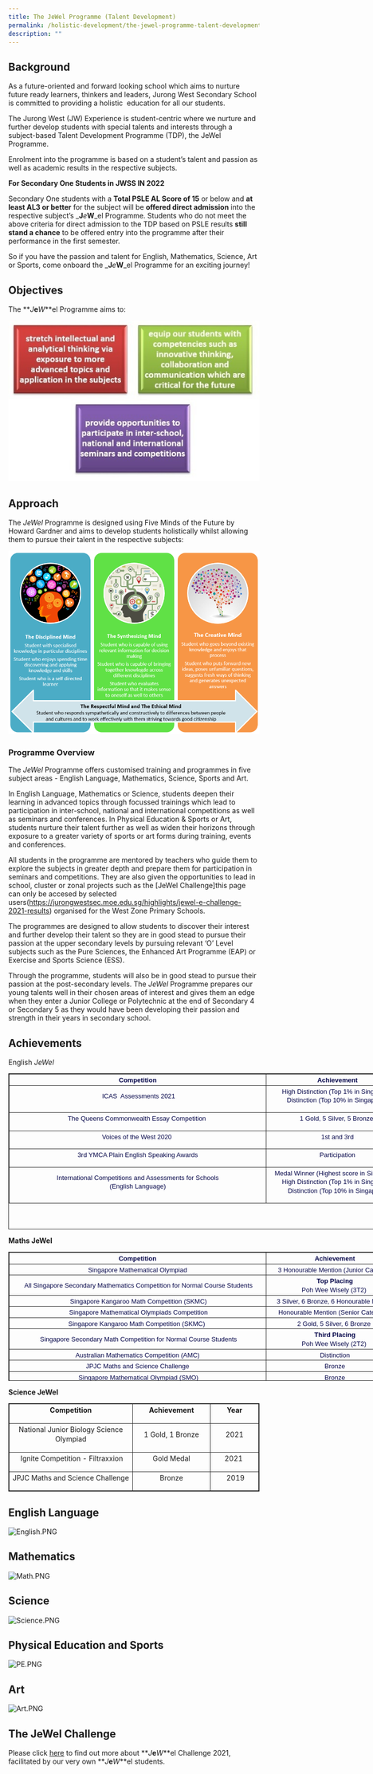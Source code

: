 ```yaml
---
title: The JeWel Programme (Talent Development)
permalink: /holistic-development/the-jewel-programme-talent-development/
description: ""
---
```

## Background


  

<p>As a future-oriented and forward looking school which aims to nurture future ready learners, thinkers and leaders, Jurong West Secondary School is committed to providing a holistic  education for all our students.</p>
<p>The Jurong West (JW) Experience is student-centric where we nurture and further develop students with special talents and interests through a subject-based Talent Development Programme (TDP), the JeWel Programme. </p>
<p>Enrolment into the programme is based on a student’s talent and passion as well as academic results in the respective subjects.</p>
<p><strong>For Secondary One Students in JWSS IN 2022</strong></p>
<p>Secondary One students with a <strong>Total PSLE AL Score of 15</strong> or below and <strong>at least AL3 or better</strong> for the subject will be <strong>offered direct admission</strong> into the respective subject’s _<strong>J</strong><em>e</em><strong>W</strong>_el Programme. Students who do not meet the above criteria for direct admission to the TDP based on PSLE results <strong>still stand a chance</strong> to be offered entry into the programme after their performance in the first semester. </p>
<p>So if you have the passion and talent for English, Mathematics, Science, Art or Sports, come onboard the _<strong>J</strong><em>e</em><strong>W</strong>_el Programme for an exciting journey!  </p>


## Objectives
The **_J_**e**_W_**el Programme aims to:  
  
![TDP2.jpg](/images/TDP2.jpg)  

## Approach


  
The *JeWel*  Programme is designed using Five Minds of the Future by Howard Gardner and aims to develop students holistically whilst allowing them to pursue their talent in the respective subjects:  
  
![TDP Respectful and Ethical Mind.PNG](/images/TDP%20Respectful%20and%20Ethical%20Mind.png) 

### Programme Overview


The *JeWel* Programme offers customised training and programmes in five subject areas - English Language, Mathematics, Science, Sports and Art.  
  

In English Language, Mathematics or Science, students deepen their learning in advanced topics through focussed trainings which lead to participation in inter-school, national and international competitions as well as seminars and conferences. In Physical Education & Sports or Art, students nurture their talent further as well as widen their horizons through exposure to a greater variety of sports or art forms during training, events and conferences. 

All students in the programme are mentored by teachers who guide them to explore the subjects in greater depth and prepare them for participation in seminars and competitions. They are also given the opportunities to lead in school, cluster or zonal projects such as the [JeWel Challenge]this page can only be accesed by selected users(https://jurongwestsec.moe.edu.sg/highlights/jewel-e-challenge-2021-results) organised for the West Zone Primary Schools. 



The programmes are designed to allow students to discover their interest and further develop their talent so they are in good stead to pursue their passion at the upper secondary levels by pursuing relevant ‘O’ Level subjects such as the Pure Sciences, the Enhanced Art Programme (EAP) or Exercise and Sports Science (ESS).

Through the programme, students will also be in good stead to pursue their passion at the post-secondary levels. The *JeWel*  Programme prepares our young talents well in their chosen areas of interest and gives them an edge when they enter a Junior College or Polytechnic at the end of Secondary 4 or Secondary 5 as they would have been developing their passion and strength in their years in secondary school. 

## Achievements
    
English *JeWel* 

<table class="ive_eobj_center iveo_table ives_tab_dark" width="0" style="margin: auto; outline: 0px; padding: 0px; clear: both; border: 1px solid rgb(42, 42, 42); border-spacing: 1px; width: 970.797px; height: 313px;"><tbody class="" style="margin: 0px; outline: 0px; padding: 0px;"><tr class="" style="margin: 0px; outline: 0px; padding: 0px;"><td width="493" class="" style="margin: 0px; outline: 0px; padding: 2px; text-align: center; border: 1px solid rgb(42, 42, 42); width: 521px;"><h3 style="margin: 0px; outline: 0px; padding: 0px; min-height: 1em; font-family: Arial; font-weight: 500; line-height: 17.6px; color: rgb(7, 8, 75); font-size: 16px;"><b class="" style="margin: 0px; outline: 0px; padding: 0px;"><span class="" style="margin: 0px; outline: 0px; padding: 0px;"><font size="2" face="arial, sans-serif" style="margin: 0px; outline: 0px; padding: 0px; line-height: 15.6px;">Competition</font></span></b></h3></td><td width="261" class="" style="margin: 0px; outline: 0px; padding: 2px; text-align: center; border: 1px solid rgb(42, 42, 42); width: 285px;"><h3 style="margin: 0px; outline: 0px; padding: 0px; min-height: 1em; font-family: Arial; font-weight: 500; line-height: 17.6px; color: rgb(7, 8, 75); font-size: 16px;"><b class="" style="margin: 0px; outline: 0px; padding: 0px;"><span class="" style="margin: 0px; outline: 0px; padding: 0px;"><font size="2" face="arial, sans-serif" style="margin: 0px; outline: 0px; padding: 0px; line-height: 15.6px;">Achievement</font></span></b></h3></td><td width="179" class="" style="margin: 0px; outline: 0px; padding: 2px; text-align: center; border: 1px solid rgb(42, 42, 42); width: 164px;"><h3 style="margin: 0px; outline: 0px; padding: 0px; min-height: 1em; font-family: Arial; font-weight: 500; line-height: 17.6px; color: rgb(7, 8, 75); font-size: 16px;"><b class="" style="margin: 0px; outline: 0px; padding: 0px;"><span class="" style="margin: 0px; outline: 0px; padding: 0px;"><font size="2" face="arial, sans-serif" style="margin: 0px; outline: 0px; padding: 0px; line-height: 15.6px;">Year</font></span></b></h3></td></tr><tr class="" style="margin: 0px; outline: 0px; padding: 0px;"><td class="" style="margin: 0px; outline: 0px; padding: 2px; text-align: center; border: 1px solid rgb(42, 42, 42);"><h3 style="margin: 0px; outline: 0px; padding: 0px; min-height: 1em; font-family: Arial; font-weight: 500; line-height: 17.6px; color: rgb(7, 8, 75); font-size: 16px;"><span class="" style="margin: 0px; outline: 0px; padding: 0px;"><font size="2" face="arial, sans-serif" style="margin: 0px; outline: 0px; padding: 0px; line-height: 15.6px;">&nbsp;ICAS&nbsp; Assessments 2021</font></span></h3><p class="" align="center" style="margin: 0px 0px 1em; outline: 0px; padding: 0px; line-height: 19.6px;"><font size="2" face="arial, sans-serif" style="margin: 0px; outline: 0px; padding: 0px; line-height: 15.6px;"><span class="" style="margin: 0px; outline: 0px; padding: 0px;"></span></font></p></td><td class="" style="margin: 0px; outline: 0px; padding: 2px; text-align: center; border: 1px solid rgb(42, 42, 42);"><h3 style="margin: 0px; outline: 0px; padding: 0px; min-height: 1em; font-family: Arial; font-weight: 500; line-height: 17.6px; color: rgb(7, 8, 75); font-size: 16px;"><span class="" style="margin: 0px; outline: 0px; padding: 0px;"><font size="2" face="arial, sans-serif" style="margin: 0px; outline: 0px; padding: 0px; line-height: 15.6px;">High Distinction (Top 1% in Singapore)<br style="margin: 0px; outline: 0px; padding: 0px;"></font></span><span class="" style="margin: 0px; outline: 0px; padding: 0px;"><font size="2" face="arial, sans-serif" style="margin: 0px; outline: 0px; padding: 0px; line-height: 15.6px;">Distinction (Top 10% in Singapore)&nbsp;</font></span></h3><p class="" align="center" style="margin: 0px 0px 1em; outline: 0px; padding: 0px; line-height: 19.6px;"><font size="2" face="arial, sans-serif" style="margin: 0px; outline: 0px; padding: 0px; line-height: 15.6px;"><span class="" style="margin: 0px; outline: 0px; padding: 0px;"></span></font></p></td><td class="" style="margin: 0px; outline: 0px; padding: 2px; text-align: center; border: 1px solid rgb(42, 42, 42);"><h3 style="margin: 0px; outline: 0px; padding: 0px; min-height: 1em; font-family: Arial; font-weight: 500; line-height: 17.6px; color: rgb(7, 8, 75); font-size: 16px;"><span class="" style="margin: 0px; outline: 0px; padding: 0px;"><font size="2" face="arial, sans-serif" style="margin: 0px; outline: 0px; padding: 0px; line-height: 15.6px;">2021</font></span></h3><p class="" align="center" style="margin: 0px 0px 1em; outline: 0px; padding: 0px; line-height: 19.6px;"><font size="2" face="arial, sans-serif" style="margin: 0px; outline: 0px; padding: 0px; line-height: 15.6px;"><span class="" style="margin: 0px; outline: 0px; padding: 0px;"></span></font></p></td></tr><tr class="" style="margin: 0px; outline: 0px; padding: 0px;"><td class="" style="margin: 0px; outline: 0px; padding: 2px; text-align: center; border: 1px solid rgb(42, 42, 42);"><h3 style="margin: 0px; outline: 0px; padding: 0px; min-height: 1em; font-family: Arial; font-weight: 500; line-height: 17.6px; color: rgb(7, 8, 75); font-size: 16px;"><span class="" style="margin: 0px; outline: 0px; padding: 0px;"><font size="2" face="arial, sans-serif" style="margin: 0px; outline: 0px; padding: 0px; line-height: 15.6px;">The Queens Commonwealth Essay Competition&nbsp;</font></span></h3><p class="" align="center" style="margin: 0px 0px 1em; outline: 0px; padding: 0px; line-height: 19.6px;"><font size="2" face="arial, sans-serif" style="margin: 0px; outline: 0px; padding: 0px; line-height: 15.6px;"><span class="" style="margin: 0px; outline: 0px; padding: 0px;"></span></font></p></td><td class="" style="margin: 0px; outline: 0px; padding: 2px; text-align: center; border: 1px solid rgb(42, 42, 42);"><h3 style="margin: 0px; outline: 0px; padding: 0px; min-height: 1em; font-family: Arial; font-weight: 500; line-height: 17.6px; color: rgb(7, 8, 75); font-size: 16px;"><span class="" style="margin: 0px; outline: 0px; padding: 0px;"><font size="2" face="arial, sans-serif" style="margin: 0px; outline: 0px; padding: 0px; line-height: 15.6px;">1 Gold, 5 Silver, 5 Bronze&nbsp;</font></span></h3><p class="" align="center" style="margin: 0px 0px 1em; outline: 0px; padding: 0px; line-height: 19.6px;"><font size="2" face="arial, sans-serif" style="margin: 0px; outline: 0px; padding: 0px; line-height: 15.6px;"><span class="" style="margin: 0px; outline: 0px; padding: 0px;"></span></font></p></td><td class="" style="margin: 0px; outline: 0px; padding: 2px; text-align: center; border: 1px solid rgb(42, 42, 42);"><h3 style="margin: 0px; outline: 0px; padding: 0px; min-height: 1em; font-family: Arial; font-weight: 500; line-height: 17.6px; color: rgb(7, 8, 75); font-size: 16px;"><span class="" style="margin: 0px; outline: 0px; padding: 0px;"><font size="2" face="arial, sans-serif" style="margin: 0px; outline: 0px; padding: 0px; line-height: 15.6px;">2021</font></span></h3><p class="" align="center" style="margin: 0px 0px 1em; outline: 0px; padding: 0px; line-height: 19.6px;"><font size="2" face="arial, sans-serif" style="margin: 0px; outline: 0px; padding: 0px; line-height: 15.6px;"><span class="" style="margin: 0px; outline: 0px; padding: 0px;"></span></font></p></td></tr><tr class="" style="margin: 0px; outline: 0px; padding: 0px;"><td class="" style="margin: 0px; outline: 0px; padding: 2px; text-align: center; border: 1px solid rgb(42, 42, 42);"><h3 style="margin: 0px; outline: 0px; padding: 0px; min-height: 1em; font-family: Arial; font-weight: 500; line-height: 17.6px; color: rgb(7, 8, 75); font-size: 16px;"><span class="" style="margin: 0px; outline: 0px; padding: 0px;"><font size="2" face="arial, sans-serif" style="margin: 0px; outline: 0px; padding: 0px; line-height: 15.6px;">Voices of the West 2020&nbsp;</font></span></h3><p class="" align="center" style="margin: 0px 0px 1em; outline: 0px; padding: 0px; line-height: 19.6px;"><font size="2" face="arial, sans-serif" style="margin: 0px; outline: 0px; padding: 0px; line-height: 15.6px;"><span class="" style="margin: 0px; outline: 0px; padding: 0px;"></span></font></p></td><td class="" style="margin: 0px; outline: 0px; padding: 2px; text-align: center; border: 1px solid rgb(42, 42, 42);"><h3 style="margin: 0px; outline: 0px; padding: 0px; min-height: 1em; font-family: Arial; font-weight: 500; line-height: 17.6px; color: rgb(7, 8, 75); font-size: 16px;"><span class="" style="margin: 0px; outline: 0px; padding: 0px;"><font size="2" face="arial, sans-serif" style="margin: 0px; outline: 0px; padding: 0px; line-height: 15.6px;">1st and 3rd</font></span></h3><p class="" align="center" style="margin: 0px 0px 1em; outline: 0px; padding: 0px; line-height: 19.6px;"><font size="2" face="arial, sans-serif" style="margin: 0px; outline: 0px; padding: 0px; line-height: 15.6px;"><span class="" style="margin: 0px; outline: 0px; padding: 0px;"></span></font></p></td><td class="" style="margin: 0px; outline: 0px; padding: 2px; text-align: center; border: 1px solid rgb(42, 42, 42);"><h3 style="margin: 0px; outline: 0px; padding: 0px; min-height: 1em; font-family: Arial; font-weight: 500; line-height: 17.6px; color: rgb(7, 8, 75); font-size: 16px;"><span class="" style="margin: 0px; outline: 0px; padding: 0px;"><font size="2" face="arial, sans-serif" style="margin: 0px; outline: 0px; padding: 0px; line-height: 15.6px;">2020</font></span></h3><p class="" align="center" style="margin: 0px 0px 1em; outline: 0px; padding: 0px; line-height: 19.6px;"><font size="2" face="arial, sans-serif" style="margin: 0px; outline: 0px; padding: 0px; line-height: 15.6px;"><span class="" style="margin: 0px; outline: 0px; padding: 0px;"></span></font></p></td></tr><tr class="" style="margin: 0px; outline: 0px; padding: 0px;"><td width="493" class="" style="margin: 0px; outline: 0px; padding: 2px; text-align: center; border: 1px solid rgb(42, 42, 42);"><h3 style="margin: 0px; outline: 0px; padding: 0px; min-height: 1em; font-family: Arial; font-weight: 500; line-height: 17.6px; color: rgb(7, 8, 75); font-size: 16px;"><span class="" style="margin: 0px; outline: 0px; padding: 0px;"><font size="2" face="arial, sans-serif" style="margin: 0px; outline: 0px; padding: 0px; line-height: 15.6px;">3rd YMCA Plain English Speaking Awards</font></span></h3><p class="" align="center" style="margin: 0px 0px 1em; outline: 0px; padding: 0px; line-height: 19.6px;"><font size="2" face="arial, sans-serif" style="margin: 0px; outline: 0px; padding: 0px; line-height: 15.6px;"><span class="" style="margin: 0px; outline: 0px; padding: 0px;"></span></font></p></td><td class="" style="margin: 0px; outline: 0px; padding: 2px; text-align: center; border: 1px solid rgb(42, 42, 42);"><h3 style="margin: 0px; outline: 0px; padding: 0px; min-height: 1em; font-family: Arial; font-weight: 500; line-height: 17.6px; color: rgb(7, 8, 75); font-size: 16px;"><span class="" style="margin: 0px; outline: 0px; padding: 0px;"><font size="2" face="arial, sans-serif" style="margin: 0px; outline: 0px; padding: 0px; line-height: 15.6px;">Participation</font></span></h3><p class="" align="center" style="margin: 0px 0px 1em; outline: 0px; padding: 0px; line-height: 19.6px;"><font size="2" face="arial, sans-serif" style="margin: 0px; outline: 0px; padding: 0px; line-height: 15.6px;"><span class="" style="margin: 0px; outline: 0px; padding: 0px;"></span></font></p></td><td class="" style="margin: 0px; outline: 0px; padding: 2px; text-align: center; border: 1px solid rgb(42, 42, 42);"><h3 style="margin: 0px; outline: 0px; padding: 0px; min-height: 1em; font-family: Arial; font-weight: 500; line-height: 17.6px; color: rgb(7, 8, 75); font-size: 16px;"><span class="" style="margin: 0px; outline: 0px; padding: 0px;"><font size="2" face="arial, sans-serif" style="margin: 0px; outline: 0px; padding: 0px; line-height: 15.6px;">2019</font></span></h3><p class="" align="center" style="margin: 0px 0px 1em; outline: 0px; padding: 0px; line-height: 19.6px;"><font size="2" face="arial, sans-serif" style="margin: 0px; outline: 0px; padding: 0px; line-height: 15.6px;"><span class="" style="margin: 0px; outline: 0px; padding: 0px;"></span></font></p></td></tr><tr class="" style="margin: 0px; outline: 0px; padding: 0px;"><td width="493" class="" style="margin: 0px; outline: 0px; padding: 2px; text-align: center; border: 1px solid rgb(42, 42, 42);"><h3 style="margin: 0px; outline: 0px; padding: 0px; min-height: 1em; font-family: Arial; font-weight: 500; line-height: 17.6px; color: rgb(7, 8, 75); font-size: 16px;"><span class="" style="margin: 0px; outline: 0px; padding: 0px;"><font size="2" face="arial, sans-serif" style="margin: 0px; outline: 0px; padding: 0px; line-height: 15.6px;">International Competitions and Assessments for Schools<br style="margin: 0px; outline: 0px; padding: 0px;"></font></span><span class="" style="margin: 0px; outline: 0px; padding: 0px;"><font size="2" face="arial, sans-serif" style="margin: 0px; outline: 0px; padding: 0px; line-height: 15.6px;">(English Language)</font></span></h3><p class="" align="center" style="margin: 0px 0px 1em; outline: 0px; padding: 0px; line-height: 19.6px;"><font size="2" face="arial, sans-serif" style="margin: 0px; outline: 0px; padding: 0px; line-height: 15.6px;"><span class="" style="margin: 0px; outline: 0px; padding: 0px;"></span></font></p></td><td class="" style="margin: 0px; outline: 0px; padding: 2px; text-align: center; border: 1px solid rgb(42, 42, 42);"><h3 style="margin: 0px; outline: 0px; padding: 0px; min-height: 1em; font-family: Arial; font-weight: 500; line-height: 17.6px; color: rgb(7, 8, 75); font-size: 16px;"><span class="" style="margin: 0px; outline: 0px; padding: 0px;"><font size="2" face="arial, sans-serif" style="margin: 0px; outline: 0px; padding: 0px; line-height: 15.6px;">Medal Winner (Highest score in Singapore)&nbsp;<br style="margin: 0px; outline: 0px; padding: 0px;"></font></span><font size="2" face="arial, sans-serif" style="margin: 0px; outline: 0px; padding: 0px; line-height: 15.6px;"><span class="" style="margin: 0px; outline: 0px; padding: 0px;">High Distinction (Top 1% in Singapore)<br style="margin: 0px; outline: 0px; padding: 0px;"></span></font><font size="2" face="arial, sans-serif" style="margin: 0px; outline: 0px; padding: 0px; line-height: 15.6px;"><span class="" style="margin: 0px; outline: 0px; padding: 0px;">Distinction (Top 10% in Singapore)</span></font></h3><p class="" align="center" style="margin: 0px 0px 1em; outline: 0px; padding: 0px; line-height: 19.6px;"><font size="2" face="arial, sans-serif" style="margin: 0px; outline: 0px; padding: 0px; line-height: 15.6px;"><span class="" style="margin: 0px; outline: 0px; padding: 0px;"></span></font></p></td><td class="" style="margin: 0px; outline: 0px; padding: 2px; text-align: center; border: 1px solid rgb(42, 42, 42);"><h3 style="margin: 0px; outline: 0px; padding: 0px; min-height: 1em; font-family: Arial; font-weight: 500; line-height: 17.6px; color: rgb(7, 8, 75); font-size: 16px;"><span class="" style="margin: 0px; outline: 0px; padding: 0px;"><font size="2" face="arial, sans-serif" style="margin: 0px; outline: 0px; padding: 0px; line-height: 15.6px;">2019</font></span></h3><p class="" align="center" style="margin: 0px 0px 1em; outline: 0px; padding: 0px; line-height: 19.6px;"><span class="" style="margin: 0px; outline: 0px; padding: 0px;"></span></p></td></tr></tbody></table>

  
  
  
  

**Maths JeWel**

<table class="ive_eobj_center iveo_table ives_tab_dark" width="0" style="margin: auto; outline: 0px; padding: 0px; clear: both; border: 1px solid rgb(42, 42, 42); border-spacing: 1px; width: 960px; height: 259px;"><tbody class="" style="margin: 0px; outline: 0px; padding: 0px;"><tr class="" style="margin: 0px; outline: 0px; padding: 0px;"><td width="514" class="" style="margin: 0px; outline: 0px; padding: 2px; text-align: center; border: 1px solid rgb(42, 42, 42); width: 518px;"><h3 style="margin: 0px; outline: 0px; padding: 0px; min-height: 1em; font-family: Arial; font-weight: 500; line-height: 17.6px; color: rgb(7, 8, 75); font-size: 16px;"><font size="2" face="arial, sans-serif" style="margin: 0px; outline: 0px; padding: 0px; line-height: 15.6px;"><b class="" style="margin: 0px; outline: 0px; padding: 0px;"><span class="" style="margin: 0px; outline: 0px; padding: 0px;">Competition</span></b></font></h3></td><td width="270" class="" style="margin: 0px; outline: 0px; padding: 2px; text-align: center; border: 1px solid rgb(42, 42, 42); width: 275px;"><h3 style="margin: 0px; outline: 0px; padding: 0px; min-height: 1em; font-family: Arial; font-weight: 500; line-height: 17.6px; color: rgb(7, 8, 75); font-size: 16px;"><font size="2" face="arial, sans-serif" style="margin: 0px; outline: 0px; padding: 0px; line-height: 15.6px;"><b class="" style="margin: 0px; outline: 0px; padding: 0px;"><span class="" style="margin: 0px; outline: 0px; padding: 0px;">Achievement</span></b></font></h3></td><td width="157" class="" style="margin: 0px; outline: 0px; padding: 2px; text-align: center; border: 1px solid rgb(42, 42, 42); width: 162px;"><h3 style="margin: 0px; outline: 0px; padding: 0px; min-height: 1em; font-family: Arial; font-weight: 500; line-height: 17.6px; color: rgb(7, 8, 75); font-size: 16px;"><font size="2" face="arial, sans-serif" style="margin: 0px; outline: 0px; padding: 0px; line-height: 15.6px;"><b class="" style="margin: 0px; outline: 0px; padding: 0px;"><span class="" style="margin: 0px; outline: 0px; padding: 0px;">Year</span></b></font></h3></td></tr><tr class="" style="margin: 0px; outline: 0px; padding: 0px;"><td class="" style="margin: 0px; outline: 0px; padding: 2px; text-align: center; border: 1px solid rgb(42, 42, 42);"><h3 style="margin: 0px; outline: 0px; padding: 0px; min-height: 1em; font-family: Arial; font-weight: 500; line-height: 17.6px; color: rgb(7, 8, 75); font-size: 16px;"><font size="2" face="arial, sans-serif" style="margin: 0px; outline: 0px; padding: 0px; line-height: 15.6px;"><span class="" style="margin: 0px; outline: 0px; padding: 0px;">Singapore Mathematical Olympiad</span></font></h3></td><td class="" style="margin: 0px; outline: 0px; padding: 2px; text-align: center; border: 1px solid rgb(42, 42, 42);"><h3 style="margin: 0px; outline: 0px; padding: 0px; min-height: 1em; font-family: Arial; font-weight: 500; line-height: 17.6px; color: rgb(7, 8, 75); font-size: 16px;"><font size="2" face="arial, sans-serif" style="margin: 0px; outline: 0px; padding: 0px; line-height: 15.6px;"><span class="" style="margin: 0px; outline: 0px; padding: 0px;">&nbsp;3 Honourable Mention (Junior Category)</span></font></h3></td><td class="" style="margin: 0px; outline: 0px; padding: 2px; text-align: center; border: 1px solid rgb(42, 42, 42);"><h3 style="margin: 0px; outline: 0px; padding: 0px; min-height: 1em; font-family: Arial; font-weight: 500; line-height: 17.6px; color: rgb(7, 8, 75); font-size: 16px;"><font size="2" face="arial, sans-serif" style="margin: 0px; outline: 0px; padding: 0px; line-height: 15.6px;"><span class="" style="margin: 0px; outline: 0px; padding: 0px;">2021</span></font></h3></td></tr><tr class="" style="margin: 0px; outline: 0px; padding: 0px;"><td class="" style="margin: 0px; outline: 0px; padding: 2px; text-align: center; border: 1px solid rgb(42, 42, 42);"><h3 style="margin: 0px; outline: 0px; padding: 0px; min-height: 1em; font-family: Arial; font-weight: 500; line-height: 17.6px; color: rgb(7, 8, 75); font-size: 16px;"><font size="2" face="arial, sans-serif" style="margin: 0px; outline: 0px; padding: 0px; line-height: 15.6px;"><span class="" style="margin: 0px; outline: 0px; padding: 0px;">&nbsp;All Singapore Secondary Mathematics Competition for Normal Course Students</span></font></h3></td><td class="" style="margin: 0px; outline: 0px; padding: 2px; text-align: center; border: 1px solid rgb(42, 42, 42);"><h3 style="margin: 0px; outline: 0px; padding: 0px; min-height: 1em; font-family: Arial; font-weight: 500; line-height: 17.6px; color: rgb(7, 8, 75); font-size: 16px;"><font size="2" face="arial, sans-serif" style="margin: 0px; outline: 0px; padding: 0px; line-height: 15.6px;"><b class="" style="margin: 0px; outline: 0px; padding: 0px;"><span class="" style="margin: 0px; outline: 0px; padding: 0px;">Top Placing<br style="margin: 0px; outline: 0px; padding: 0px;"></span></b></font><font size="2" face="arial, sans-serif" style="margin: 0px; outline: 0px; padding: 0px; line-height: 15.6px;"><span class="" style="margin: 0px; outline: 0px; padding: 0px;">Poh Wee Wisely (3T2)&nbsp;</span></font></h3></td><td class="" style="margin: 0px; outline: 0px; padding: 2px; text-align: center; border: 1px solid rgb(42, 42, 42);"><h3 style="margin: 0px; outline: 0px; padding: 0px; min-height: 1em; font-family: Arial; font-weight: 500; line-height: 17.6px; color: rgb(7, 8, 75); font-size: 16px;"><font size="2" face="arial, sans-serif" style="margin: 0px; outline: 0px; padding: 0px; line-height: 15.6px;"><span class="" style="margin: 0px; outline: 0px; padding: 0px;">2021</span></font></h3></td></tr><tr class="" style="margin: 0px; outline: 0px; padding: 0px;"><td class="" style="margin: 0px; outline: 0px; padding: 2px; text-align: center; border: 1px solid rgb(42, 42, 42);"><h3 style="margin: 0px; outline: 0px; padding: 0px; min-height: 1em; font-family: Arial; font-weight: 500; line-height: 17.6px; color: rgb(7, 8, 75); font-size: 16px;"><font size="2" face="arial, sans-serif" style="margin: 0px; outline: 0px; padding: 0px; line-height: 15.6px;"><span class="" style="margin: 0px; outline: 0px; padding: 0px;">&nbsp;Singapore Kangaroo Math Competition (SKMC)</span></font></h3></td><td class="" style="margin: 0px; outline: 0px; padding: 2px; text-align: center; border: 1px solid rgb(42, 42, 42);"><h3 style="margin: 0px; outline: 0px; padding: 0px; min-height: 1em; font-family: Arial; font-weight: 500; line-height: 17.6px; color: rgb(7, 8, 75); font-size: 16px;"><font size="2" face="arial, sans-serif" style="margin: 0px; outline: 0px; padding: 0px; line-height: 15.6px;"><span class="" style="margin: 0px; outline: 0px; padding: 0px;">&nbsp;3 Silver, 6 Bronze, 6 Honourable Mention</span></font></h3></td><td class="" style="margin: 0px; outline: 0px; padding: 2px; text-align: center; border: 1px solid rgb(42, 42, 42);"><h3 style="margin: 0px; outline: 0px; padding: 0px; min-height: 1em; font-family: Arial; font-weight: 500; line-height: 17.6px; color: rgb(7, 8, 75); font-size: 16px;"><font size="2" face="arial, sans-serif" style="margin: 0px; outline: 0px; padding: 0px; line-height: 15.6px;"><span class="" style="margin: 0px; outline: 0px; padding: 0px;">2021</span></font></h3></td></tr><tr class="" style="margin: 0px; outline: 0px; padding: 0px;"><td class="" style="margin: 0px; outline: 0px; padding: 2px; text-align: center; border: 1px solid rgb(42, 42, 42);"><h3 style="margin: 0px; outline: 0px; padding: 0px; min-height: 1em; font-family: Arial; font-weight: 500; line-height: 17.6px; color: rgb(7, 8, 75); font-size: 16px;"><font size="2" face="arial, sans-serif" style="margin: 0px; outline: 0px; padding: 0px; line-height: 15.6px;"><span class="" style="margin: 0px; outline: 0px; padding: 0px;">&nbsp;Singapore Mathematical Olympiads Competition</span></font></h3></td><td class="" style="margin: 0px; outline: 0px; padding: 2px; text-align: center; border: 1px solid rgb(42, 42, 42);"><h3 style="margin: 0px; outline: 0px; padding: 0px; min-height: 1em; font-family: Arial; font-weight: 500; line-height: 17.6px; color: rgb(7, 8, 75); font-size: 16px;"><font size="2" face="arial, sans-serif" style="margin: 0px; outline: 0px; padding: 0px; line-height: 15.6px;"><span class="" style="margin: 0px; outline: 0px; padding: 0px;">Honourable Mention (Senior Category)&nbsp;</span></font></h3></td><td class="" style="margin: 0px; outline: 0px; padding: 2px; text-align: center; border: 1px solid rgb(42, 42, 42);"><h3 style="margin: 0px; outline: 0px; padding: 0px; min-height: 1em; font-family: Arial; font-weight: 500; line-height: 17.6px; color: rgb(7, 8, 75); font-size: 16px;"><font size="2" face="arial, sans-serif" style="margin: 0px; outline: 0px; padding: 0px; line-height: 15.6px;"><span class="" style="margin: 0px; outline: 0px; padding: 0px;">2020</span></font></h3></td></tr><tr class="" style="margin: 0px; outline: 0px; padding: 0px;"><td class="" style="margin: 0px; outline: 0px; padding: 2px; text-align: center; border: 1px solid rgb(42, 42, 42);"><h3 style="margin: 0px; outline: 0px; padding: 0px; min-height: 1em; font-family: Arial; font-weight: 500; line-height: 17.6px; color: rgb(7, 8, 75); font-size: 16px;"><font size="2" face="arial, sans-serif" style="margin: 0px; outline: 0px; padding: 0px; line-height: 15.6px;"><span class="" style="margin: 0px; outline: 0px; padding: 0px;">Singapore Kangaroo Math Competition (SKMC)&nbsp;</span></font></h3></td><td class="" style="margin: 0px; outline: 0px; padding: 2px; text-align: center; border: 1px solid rgb(42, 42, 42);"><h3 style="margin: 0px; outline: 0px; padding: 0px; min-height: 1em; font-family: Arial; font-weight: 500; line-height: 17.6px; color: rgb(7, 8, 75); font-size: 16px;"><font size="2" face="arial, sans-serif" style="margin: 0px; outline: 0px; padding: 0px; line-height: 15.6px;"><span class="" style="margin: 0px; outline: 0px; padding: 0px;">2 Gold, 5 Silver, 6 Bronze&nbsp;</span></font></h3></td><td class="" style="margin: 0px; outline: 0px; padding: 2px; text-align: center; border: 1px solid rgb(42, 42, 42);"><h3 style="margin: 0px; outline: 0px; padding: 0px; min-height: 1em; font-family: Arial; font-weight: 500; line-height: 17.6px; color: rgb(7, 8, 75); font-size: 16px;"><font size="2" face="arial, sans-serif" style="margin: 0px; outline: 0px; padding: 0px; line-height: 15.6px;"><span class="" style="margin: 0px; outline: 0px; padding: 0px;">2020</span></font></h3></td></tr><tr class="" style="margin: 0px; outline: 0px; padding: 0px;"><td class="" style="margin: 0px; outline: 0px; padding: 2px; text-align: center; border: 1px solid rgb(42, 42, 42);"><h3 style="margin: 0px; outline: 0px; padding: 0px; min-height: 1em; font-family: Arial; font-weight: 500; line-height: 17.6px; color: rgb(7, 8, 75); font-size: 16px;"><font size="2" face="arial, sans-serif" style="margin: 0px; outline: 0px; padding: 0px; line-height: 15.6px;"><span class="" style="margin: 0px; outline: 0px; padding: 0px;">&nbsp;Singapore Secondary Math Competition for Normal Course Students</span></font></h3></td><td class="" style="margin: 0px; outline: 0px; padding: 2px; text-align: center; border: 1px solid rgb(42, 42, 42);"><h3 style="margin: 0px; outline: 0px; padding: 0px; min-height: 1em; font-family: Arial; font-weight: 500; line-height: 17.6px; color: rgb(7, 8, 75); font-size: 16px;"><font size="2" face="arial, sans-serif" style="margin: 0px; outline: 0px; padding: 0px; line-height: 15.6px;"><b class="" style="margin: 0px; outline: 0px; padding: 0px;"><span class="" style="margin: 0px; outline: 0px; padding: 0px;">Third Placing<br style="margin: 0px; outline: 0px; padding: 0px;"></span></b></font><font size="2" face="arial, sans-serif" style="margin: 0px; outline: 0px; padding: 0px; line-height: 15.6px;"><span class="" style="margin: 0px; outline: 0px; padding: 0px;">Poh Wee Wisely (2T2)&nbsp;</span></font></h3></td><td class="" style="margin: 0px; outline: 0px; padding: 2px; text-align: center; border: 1px solid rgb(42, 42, 42);"><h3 style="margin: 0px; outline: 0px; padding: 0px; min-height: 1em; font-family: Arial; font-weight: 500; line-height: 17.6px; color: rgb(7, 8, 75); font-size: 16px;"><font size="2" face="arial, sans-serif" style="margin: 0px; outline: 0px; padding: 0px; line-height: 15.6px;"><span class="" style="margin: 0px; outline: 0px; padding: 0px;">2020</span></font></h3></td></tr><tr class="" style="margin: 0px; outline: 0px; padding: 0px;"><td width="514" class="" style="margin: 0px; outline: 0px; padding: 2px; text-align: center; border: 1px solid rgb(42, 42, 42);"><h3 style="margin: 0px; outline: 0px; padding: 0px; min-height: 1em; font-family: Arial; font-weight: 500; line-height: 17.6px; color: rgb(7, 8, 75); font-size: 16px;"><font size="2" face="arial, sans-serif" style="margin: 0px; outline: 0px; padding: 0px; line-height: 15.6px;"><span class="" style="margin: 0px; outline: 0px; padding: 0px;">Australian Mathematics Competition (AMC)</span></font></h3></td><td class="" style="margin: 0px; outline: 0px; padding: 2px; text-align: center; border: 1px solid rgb(42, 42, 42);"><h3 style="margin: 0px; outline: 0px; padding: 0px; min-height: 1em; font-family: Arial; font-weight: 500; line-height: 17.6px; color: rgb(7, 8, 75); font-size: 16px;"><font size="2" face="arial, sans-serif" style="margin: 0px; outline: 0px; padding: 0px; line-height: 15.6px;"><span class="" style="margin: 0px; outline: 0px; padding: 0px;">Distinction</span></font></h3></td><td class="" style="margin: 0px; outline: 0px; padding: 2px; text-align: center; border: 1px solid rgb(42, 42, 42);"><h3 style="margin: 0px; outline: 0px; padding: 0px; min-height: 1em; font-family: Arial; font-weight: 500; line-height: 17.6px; color: rgb(7, 8, 75); font-size: 16px;"><font size="2" face="arial, sans-serif" style="margin: 0px; outline: 0px; padding: 0px; line-height: 15.6px;"><span class="" style="margin: 0px; outline: 0px; padding: 0px;">2019</span></font></h3></td></tr><tr class="" style="margin: 0px; outline: 0px; padding: 0px;"><td width="514" class="" style="margin: 0px; outline: 0px; padding: 2px; text-align: center; border: 1px solid rgb(42, 42, 42);"><h3 style="margin: 0px; outline: 0px; padding: 0px; min-height: 1em; font-family: Arial; font-weight: 500; line-height: 17.6px; color: rgb(7, 8, 75); font-size: 16px;"><font size="2" face="arial, sans-serif" style="margin: 0px; outline: 0px; padding: 0px; line-height: 15.6px;"><span class="" style="margin: 0px; outline: 0px; padding: 0px;">JPJC Maths and Science Challenge</span></font></h3></td><td class="" style="margin: 0px; outline: 0px; padding: 2px; text-align: center; border: 1px solid rgb(42, 42, 42);"><h3 style="margin: 0px; outline: 0px; padding: 0px; min-height: 1em; font-family: Arial; font-weight: 500; line-height: 17.6px; color: rgb(7, 8, 75); font-size: 16px;"><font size="2" face="arial, sans-serif" style="margin: 0px; outline: 0px; padding: 0px; line-height: 15.6px;"><span class="" style="margin: 0px; outline: 0px; padding: 0px;">Bronze</span></font></h3></td><td class="" style="margin: 0px; outline: 0px; padding: 2px; text-align: center; border: 1px solid rgb(42, 42, 42);"><h3 style="margin: 0px; outline: 0px; padding: 0px; min-height: 1em; font-family: Arial; font-weight: 500; line-height: 17.6px; color: rgb(7, 8, 75); font-size: 16px;"><font size="2" face="arial, sans-serif" style="margin: 0px; outline: 0px; padding: 0px; line-height: 15.6px;"><span class="" style="margin: 0px; outline: 0px; padding: 0px;">2019</span></font></h3></td></tr><tr class="" style="margin: 0px; outline: 0px; padding: 0px;"><td class="" style="margin: 0px; outline: 0px; padding: 2px; text-align: center; border: 1px solid rgb(42, 42, 42);"><h3 style="margin: 0px; outline: 0px; padding: 0px; min-height: 1em; font-family: Arial; font-weight: 500; line-height: 17.6px; color: rgb(7, 8, 75); font-size: 16px;"><font size="2" face="arial, sans-serif" style="margin: 0px; outline: 0px; padding: 0px; line-height: 15.6px;"><span class="" style="margin: 0px; outline: 0px; padding: 0px;">&nbsp;Singapore Mathematical Olympiad&nbsp;(SMO)</span></font></h3></td><td class="" style="margin: 0px; outline: 0px; padding: 2px; text-align: center; border: 1px solid rgb(42, 42, 42);"><h3 style="margin: 0px; outline: 0px; padding: 0px; min-height: 1em; font-family: Arial; font-weight: 500; line-height: 17.6px; color: rgb(7, 8, 75); font-size: 16px;"><font size="2" face="arial, sans-serif" style="margin: 0px; outline: 0px; padding: 0px; line-height: 15.6px;"><span class="" style="margin: 0px; outline: 0px; padding: 0px;">Bronze</span></font></h3></td><td class="" style="margin: 0px; outline: 0px; padding: 2px; text-align: center; border: 1px solid rgb(42, 42, 42);"><h3 style="margin: 0px; outline: 0px; padding: 0px; min-height: 1em; font-family: Arial; font-weight: 500; line-height: 17.6px; color: rgb(7, 8, 75); font-size: 16px;"><font size="2" face="arial, sans-serif" style="margin: 0px; outline: 0px; padding: 0px; line-height: 15.6px;"><span class="" style="margin: 0px; outline: 0px; padding: 0px;">2019&nbsp;</span></font></h3></td></tr><tr class="" style="margin: 0px; outline: 0px; padding: 0px;"><td class="" style="margin: 0px; outline: 0px; padding: 2px; text-align: center; border: 1px solid rgb(42, 42, 42);"><h3 style="margin: 0px; outline: 0px; padding: 0px; min-height: 1em; font-family: Arial; font-weight: 500; line-height: 17.6px; color: rgb(7, 8, 75); font-size: 16px;"><font size="2" face="arial, sans-serif" style="margin: 0px; outline: 0px; padding: 0px; line-height: 15.6px;"><span class="" style="margin: 0px; outline: 0px; padding: 0px;">&nbsp;Singapore Math Kangaroo Contest</span></font></h3></td><td class="" style="margin: 0px; outline: 0px; padding: 2px; text-align: center; border: 1px solid rgb(42, 42, 42);"><h3 style="margin: 0px; outline: 0px; padding: 0px; min-height: 1em; font-family: Arial; font-weight: 500; line-height: 17.6px; color: rgb(7, 8, 75); font-size: 16px;"><font size="2" face="arial, sans-serif" style="margin: 0px; outline: 0px; padding: 0px; line-height: 15.6px;"><span class="" style="margin: 0px; outline: 0px; padding: 0px;">&nbsp;Gold, Silver and Bronze</span></font></h3></td><td class="" style="margin: 0px; outline: 0px; padding: 2px; text-align: center; border: 1px solid rgb(42, 42, 42);"><h3 style="margin: 0px; outline: 0px; padding: 0px; min-height: 1em; font-family: Arial; font-weight: 500; line-height: 17.6px; color: rgb(7, 8, 75); font-size: 16px;"><span class="" style="margin: 0px; outline: 0px; padding: 0px;"><font size="2" face="arial, sans-serif" style="margin: 0px; outline: 0px; padding: 0px; line-height: 15.6px;">2019&nbsp;</font></span></h3><p class="" align="center" style="margin: 0px 0px 1em; outline: 0px; padding: 0px; line-height: 19.6px;"><span class="" style="margin: 0px; outline: 0px; padding: 0px;"></span></p></td></tr></tbody></table>

  
  
  

**Science JeWel**

<table class="iveo_table ives_tab_dark" width="0" style="margin: 0px; outline: 0px; padding: 0px; border: 1px solid rgb(42, 42, 42); border-spacing: 1px;"><tbody class="" style="margin: 0px; outline: 0px; padding: 0px;"><tr class="" style="margin: 0px; outline: 0px; padding: 0px;"><td width="509" class="" style="margin: 0px; outline: 0px; padding: 2px; text-align: center; border: 1px solid rgb(42, 42, 42);"><p class="" align="center" style="margin: 0px 0px 1em; outline: 0px; padding: 0px; line-height: 19.6px;"><b class="" style="margin: 0px; outline: 0px; padding: 0px;"><span class="" style="margin: 0px; outline: 0px; padding: 0px;">Competition</span></b><b class="" style="margin: 0px; outline: 0px; padding: 0px;"><span class="" style="margin: 0px; outline: 0px; padding: 0px;"></span></b></p></td><td width="254" class="" style="margin: 0px; outline: 0px; padding: 2px; text-align: center; border: 1px solid rgb(42, 42, 42);"><p class="" align="center" style="margin: 0px 0px 1em; outline: 0px; padding: 0px; line-height: 19.6px;"><b class="" style="margin: 0px; outline: 0px; padding: 0px;"><span class="" style="margin: 0px; outline: 0px; padding: 0px;">Achievement</span></b><b class="" style="margin: 0px; outline: 0px; padding: 0px;"><span class="" style="margin: 0px; outline: 0px; padding: 0px;"></span></b></p></td><td width="179" class="" style="margin: 0px; outline: 0px; padding: 2px; text-align: center; border: 1px solid rgb(42, 42, 42);"><p class="" align="center" style="margin: 0px 0px 1em; outline: 0px; padding: 0px; line-height: 19.6px;"><b class="" style="margin: 0px; outline: 0px; padding: 0px;"><span class="" style="margin: 0px; outline: 0px; padding: 0px;">Year</span></b><b class="" style="margin: 0px; outline: 0px; padding: 0px;"><span class="" style="margin: 0px; outline: 0px; padding: 0px;"></span></b></p></td></tr><tr class="" style="margin: 0px; outline: 0px; padding: 0px;"><td width="509" class="" style="margin: 0px; outline: 0px; padding: 2px; text-align: center; border: 1px solid rgb(42, 42, 42);"><p class="" align="center" style="margin: 0px 0px 1em; outline: 0px; padding: 0px; line-height: 19.6px;"><span class="" style="margin: 0px; outline: 0px; padding: 0px;">National Junior Biology Science Olympiad</span><span class="" style="margin: 0px; outline: 0px; padding: 0px;"></span></p></td><td class="" style="margin: 0px; outline: 0px; padding: 2px; text-align: center; border: 1px solid rgb(42, 42, 42);"><p class="" align="center" style="margin: 0px 0px 1em; outline: 0px; padding: 0px; line-height: 19.6px;"><span class="" style="margin: 0px; outline: 0px; padding: 0px;">1 Gold, 1 Bronze</span><span class="" style="margin: 0px; outline: 0px; padding: 0px;"></span></p></td><td class="" style="margin: 0px; outline: 0px; padding: 2px; text-align: center; border: 1px solid rgb(42, 42, 42);"><p class="" align="center" style="margin: 0px 0px 1em; outline: 0px; padding: 0px; line-height: 19.6px;"><span class="" style="margin: 0px; outline: 0px; padding: 0px;">2021</span><span class="" style="margin: 0px; outline: 0px; padding: 0px;"></span></p></td></tr><tr class="" style="margin: 0px; outline: 0px; padding: 0px;"><td class="" style="margin: 0px; outline: 0px; padding: 2px; text-align: center; border: 1px solid rgb(42, 42, 42);"><p class="" align="center" style="margin: 0px 0px 1em; outline: 0px; padding: 0px; line-height: 19.6px;"><span class="" style="margin: 0px; outline: 0px; padding: 0px;">&nbsp;Ignite Competition - Filtraxxion</span><span class="" style="margin: 0px; outline: 0px; padding: 0px;"></span></p></td><td class="" style="margin: 0px; outline: 0px; padding: 2px; text-align: center; border: 1px solid rgb(42, 42, 42);"><p class="" align="center" style="margin: 0px 0px 1em; outline: 0px; padding: 0px; line-height: 19.6px;"><span class="" style="margin: 0px; outline: 0px; padding: 0px;">Gold Medal</span><span class="" style="margin: 0px; outline: 0px; padding: 0px;"></span></p></td><td class="" style="margin: 0px; outline: 0px; padding: 2px; text-align: center; border: 1px solid rgb(42, 42, 42);"><p class="" align="center" style="margin: 0px 0px 1em; outline: 0px; padding: 0px; line-height: 19.6px;"><span class="" style="margin: 0px; outline: 0px; padding: 0px;">2021&nbsp;</span><span class="" style="margin: 0px; outline: 0px; padding: 0px;"></span></p></td></tr><tr class="" style="margin: 0px; outline: 0px; padding: 0px;"><td width="509" class="" style="margin: 0px; outline: 0px; padding: 2px; text-align: center; border: 1px solid rgb(42, 42, 42);"><p class="" align="center" style="margin: 0px 0px 1em; outline: 0px; padding: 0px; line-height: 19.6px;"><span class="" style="margin: 0px; outline: 0px; padding: 0px;">JPJC Maths and Science Challenge</span><span class="" style="margin: 0px; outline: 0px; padding: 0px;"></span></p></td><td class="" style="margin: 0px; outline: 0px; padding: 2px; text-align: center; border: 1px solid rgb(42, 42, 42);"><p class="" align="center" style="margin: 0px 0px 1em; outline: 0px; padding: 0px; line-height: 19.6px;"><span class="" style="margin: 0px; outline: 0px; padding: 0px;">Bronze</span><span class="" style="margin: 0px; outline: 0px; padding: 0px;"></span></p></td><td class="" style="margin: 0px; outline: 0px; padding: 2px; text-align: center; border: 1px solid rgb(42, 42, 42);"><p class="" align="center" style="margin: 0px 0px 1em; outline: 0px; padding: 0px; line-height: 19.6px;"><span class="" style="margin: 0px; outline: 0px; padding: 0px;">&nbsp;2019</span><span class="" style="margin: 0px; outline: 0px; padding: 0px;"></span></p></td></tr></tbody></table>

  

  

English Language
----------------

![English.PNG](https://jurongwestsec.moe.edu.sg/qql/slot/u198/Distinctive%20at%20JWSS/Jewel%20Programme%20(TDP)/English.PNG)

Mathematics
-----------

  
![Math.PNG](https://jurongwestsec.moe.edu.sg/qql/slot/u198/Distinctive%20at%20JWSS/Jewel%20Programme%20(TDP)/Math.PNG)

Science
-------

  
![Science.PNG](https://jurongwestsec.moe.edu.sg/qql/slot/u198/Distinctive%20at%20JWSS/Jewel%20Programme%20(TDP)/Science.PNG)

Physical Education and Sports
-----------------------------

  
![PE.PNG](https://jurongwestsec.moe.edu.sg/qql/slot/u198/Distinctive%20at%20JWSS/Jewel%20Programme%20(TDP)/PE.PNG)  

Art
---

  
![Art.PNG](https://jurongwestsec.moe.edu.sg/qql/slot/u198/Distinctive%20at%20JWSS/Jewel%20Programme%20(TDP)/Art.PNG)

The JeWel Challenge
-------------------

  
Please click [here](https://jurongwestsec-moe-edu-sg-admin.cwp.sg/highlights/jewel-e-challenge-2021-results) to find out more about **_J_**e**_W_**el Challenge 2021, facilitated by our very own **_J_**e**_W_**el students.